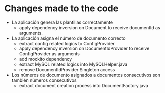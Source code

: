 # Changes made to the code

* La aplicación genera las plantillas correctamente
    * apply dependency inversion on Document to receive documentId as arguments.
* La aplicación asigna el número de documento correcto
    * extract config related logics to ConfigProvider 
    * apply dependency inversion on DocumentIdProvider to receive ConfigProvider as arguments
    * add mockito dependency
    * extract MySQL related logics into MySQLHelper.java
    * remove DocumentIdProvider Singleton access
* Los números de documento asignados a documentos consecutivos son también números consecutivos
    * extract document creation process into DocumentFactory.java